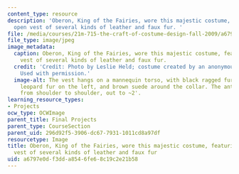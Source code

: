 ```yaml
---
content_type: resource
description: 'Oberon, King of the Fairies, wore this majestic costume, featuring an
  open vest of several kinds of leather and faux fur. '
file: /media/courses/21m-715-the-craft-of-costume-design-fall-2009/a6797e0df3dda8546fe68c19c2e21b58_IMG_0726.jpg
file_type: image/jpeg
image_metadata:
  caption: Oberon, King of the Fairies, wore this majestic costume, featuring an open
    vest of several kinds of leather and faux fur.
  credit: 'Credit: Photo by Leslie Held; costume created by an anonymous MIT student.
    Used with permission.'
  image-alt: The vest hangs on a mannequin torso, with black ragged fur on the right,
    leopard fur on the left, and brown suede around the collar. The antlers extend
    from shoulder to shoulder, out to ~2'.
learning_resource_types:
- Projects
ocw_type: OCWImage
parent_title: Final Projects
parent_type: CourseSection
parent_uid: 296d92f5-3906-dc67-7931-1011cd8a97df
resourcetype: Image
title: Oberon, King of the Fairies, wore this majestic costume, featuring an open
  vest of several kinds of leather and faux fur
uid: a6797e0d-f3dd-a854-6fe6-8c19c2e21b58
---
```

